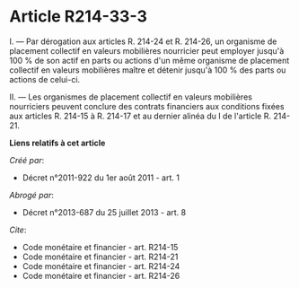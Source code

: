 # Article R214-33-3

I. ― Par dérogation aux articles R. 214-24 et R. 214-26, un organisme de placement collectif en valeurs mobilières nourricier
peut employer jusqu'à 100 % de son actif en parts ou actions d'un même organisme de placement collectif en valeurs mobilières
maître et détenir jusqu'à 100 % des parts ou actions de celui-ci. 

II. ― Les organismes de placement collectif en valeurs mobilières nourriciers peuvent conclure des contrats financiers aux
conditions fixées aux articles R. 214-15 à R. 214-17 et au dernier alinéa du I de l'article R. 214-21.

**Liens relatifs à cet article**

_Créé par_:

  - Décret n°2011-922 du 1er août 2011 - art. 1

_Abrogé par_:

  - Décret n°2013-687 du 25 juillet 2013 - art. 8

_Cite_:

  - Code monétaire et financier - art. R214-15
  - Code monétaire et financier - art. R214-21
  - Code monétaire et financier - art. R214-24
  - Code monétaire et financier - art. R214-26
